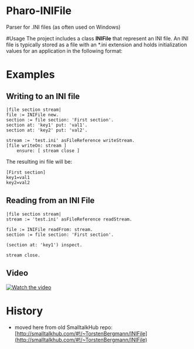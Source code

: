 # Pharo-INIFile
Parser for .INI files (as often used on Windows)

#Usage
The project includes a class **INIFile** that represent an INI file. An INI file is typically stored
as a file with an *.ini extension and holds initialization values for an application in the following format:

# Examples

## Writing to an INI file
```Smalltalk
|file section stream|
file := INIFile new.
section := file section: 'First section'.
section at: 'key1' put: 'val1'.
section at: 'key2' put: 'val2'.

stream := 'test.ini' asFileReference writeStream.
[file writeOn: stream ] 
    ensure: [ stream close ]
```

The resulting ini file will be:

```
[First section]
key1=val1
key2=val2
```

## Reading from an INI File
```Smalltalk
|file section stream|
stream := 'test.ini' asFileReference readStream.

file := INIFile readFrom: stream.
section := file section: 'First section'.

(section at: 'key1') inspect.

stream close.
```

## Video
[![Watch the video](https://img.youtube.com/vi/Ifqb_vslzTE/hqdefault.jpg)](https://youtu.be/Ifqb_vslzTE)

# History
- moved here from old SmalltalkHub repo: [http://smalltalkhub.com/#!/~TorstenBergmann/INIFile](http://smalltalkhub.com/#!/~TorstenBergmann/INIFile)
